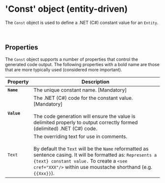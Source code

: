 # 'Const' object (entity-driven)

The `Const` object is used to define a .NET (C#) constant value for an `Entity`.

<br/>

## Properties
The `Const` object supports a number of properties that control the generated code output. The following properties with a bold name are those that are more typically used (considered more important).

Property | Description
-|-
**`Name`** | The unique constant name. [Mandatory]
**`Value`** | The .NET (C#) code for the constant value. [Mandatory]<br/><br/>The code generation will ensure the value is delimited properly to output correctly formed (delimited) .NET (C#) code.
`Text` | The overriding text for use in comments.<br/><br/>By default the `Text` will be the `Name` reformatted as sentence casing. It will be formatted as: `Represents a {text} constant value.` To create a `<see cref="XXX"/>` within use moustache shorthand (e.g. `{{Xxx}}`).

